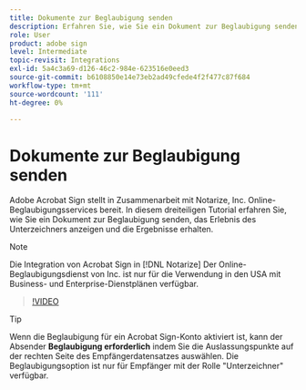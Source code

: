 ```yaml
---
title: Dokumente zur Beglaubigung senden
description: Erfahren Sie, wie Sie ein Dokument zur Beglaubigung senden
role: User
product: adobe sign
level: Intermediate
topic-revisit: Integrations
exl-id: 5a4c3a69-d126-46c2-984e-623516e0eed3
source-git-commit: b6108850e14e73eb2ad49cfede4f2f477c87f684
workflow-type: tm+mt
source-wordcount: '111'
ht-degree: 0%

---
```


# Dokumente zur Beglaubigung senden

Adobe Acrobat Sign stellt in Zusammenarbeit mit Notarize, Inc. Online-Beglaubigungsservices bereit. In diesem dreiteiligen Tutorial erfahren Sie, wie Sie ein Dokument zur Beglaubigung senden, das Erlebnis des Unterzeichners anzeigen und die Ergebnisse erhalten.

>[!NOTE]
>
>Die Integration von Acrobat Sign in [!DNL Notarize] Der Online-Beglaubigungsdienst von Inc. ist nur für die Verwendung in den USA mit Business- und Enterprise-Dienstplänen verfügbar.

>[!VIDEO](https://video.tv.adobe.com/v/341029?hidetitle=true)

>[!TIP]
>
>Wenn die Beglaubigung für ein Acrobat Sign-Konto aktiviert ist, kann der Absender **Beglaubigung erforderlich** indem Sie die Auslassungspunkte auf der rechten Seite des Empfängerdatensatzes auswählen. Die Beglaubigungsoption ist nur für Empfänger mit der Rolle &quot;Unterzeichner&quot; verfügbar.

